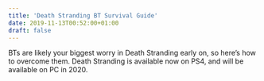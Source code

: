 ```yaml
---
title: 'Death Stranding BT Survival Guide'
date: 2019-11-13T00:52:00+01:00
draft: false
---
```


BTs are likely your biggest worry in Death Stranding early on, so here’s how to overcome them. Death Stranding is available now on PS4, and will be available on PC in 2020.